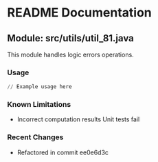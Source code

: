# README Documentation

## Module: src/utils/util_81.java

This module handles logic errors operations.

### Usage

```python
// Example usage here
```

### Known Limitations

- Incorrect computation results Unit tests fail

### Recent Changes

- Refactored in commit ee0e6d3c
